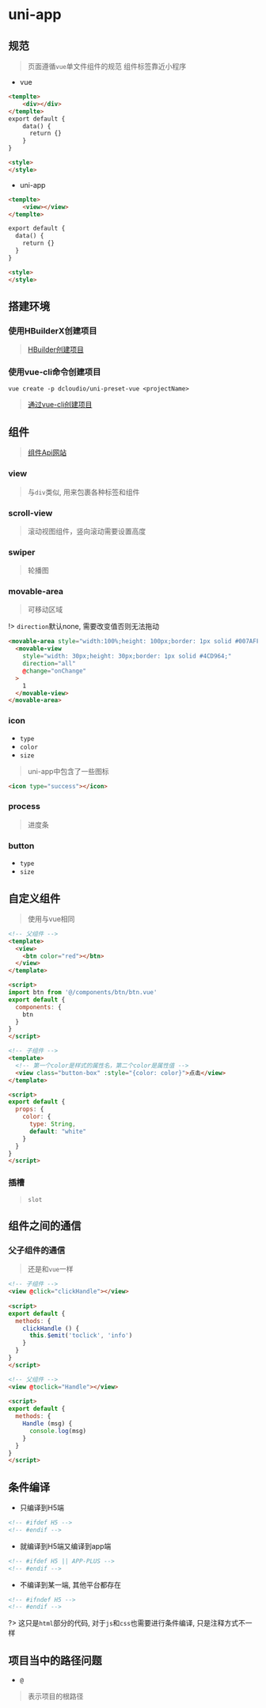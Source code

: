 # uni-app

## 规范
> 页面遵循`vue`单文件组件的规范
> 组件标签靠近小程序
* vue

```html
<templte>
    <div></div> 
</templte>
export default {
    data() {
      return {}
    }
}

<style>
</style>
```

* uni-app

```html
<templte>
    <view></view> 
</templte>

export default {
  data() {
    return {}
  }
}

<style>
</style>

```
## 搭建环境
### 使用HBuilderX创建项目
> [HBuilder创建项目](https://uniapp.dcloud.io/quickstart?id=_1-%e9%80%9a%e8%bf%87-hbuilderx-%e5%8f%af%e8%a7%86%e5%8c%96%e7%95%8c%e9%9d%a2)


### 使用vue-cli命令创建项目
`vue create -p dcloudio/uni-preset-vue <projectName>`  

> [通过vue-cli创建项目](https://uniapp.dcloud.io/quickstart?id=_2-%e9%80%9a%e8%bf%87vue-cli%e5%91%bd%e4%bb%a4%e8%a1%8c)

## 组件
> [组件Api网站](https://uniapp.dcloud.io/component/README)
### view
> 与`div`类似, 用来包裹各种标签和组件

### scroll-view
> 滚动视图组件，竖向滚动需要设置高度

### swiper
> 轮播图

### movable-area
> 可移动区域

!> `direction`默认none, 需要改变值否则无法拖动
```html
<movable-area style="width:100%;height: 100px;border: 1px solid #007AFF;">
  <movable-view
    style="width: 30px;height: 30px;border: 1px solid #4CD964;"
    direction="all"
    @change="onChange"
  >
    1
  </movable-view>
</movable-area>
```
### icon
* `type`
* `color`
* `size`

> uni-app中包含了一些图标
```html
<icon type="success"></icon>
```
### process
> 进度条
### button
* `type`
* `size`

## 自定义组件
> 使用与vue相同
```html
<!-- 父组件 -->
<template>
  <view>
    <btn color="red"></btn>
  </view>
</template>

<script>
import btn from '@/components/btn/btn.vue'
export default {
  components: {
    btn
  }
}
</script>  

```
```html
<!-- 子组件 -->
<template>
  <!-- 第一个color是样式的属性名，第二个color是属性值 -->
  <view class="button-box" :style="{color: color}">点击</view>  
</template>

<script>
export default {
  props: {
    color: {
      type: String,
      default: "white"
    }
  }
}
</script>
```
### 插槽
> `slot`
## 组件之间的通信

### 父子组件的通信
> 还是和`vue`一样
```html
<!-- 子组件 -->
<view @click="clickHandle"></view>
 
<script>
export default {
  methods: {
    clickHandle () {
      this.$emit('toclick', 'info')
    }
  }
}
</script>  
```
```html
<!-- 父组件 -->
<view @toclick="Handle"></view>
 
<script>
export default {
  methods: {
    Handle (msg) {
      console.log(msg)
    }
  }
}
</script> 
```

## 条件编译
* 只编译到H5端
```html
<!-- #ifdef H5 -->
<!-- #endif -->
```

* 就编译到H5端又编译到app端
```html
<!-- #ifdef H5 || APP-PLUS -->
<!-- #endif -->
```

* 不编译到某一端, 其他平台都存在
```html
<!-- #ifndef H5 -->
<!-- #endif -->
```
?> 这只是`html`部分的代码, 对于`js`和`css`也需要进行条件编译, 只是注释方式不一样
## 项目当中的路径问题
* `@`
> 表示项目的根路径
